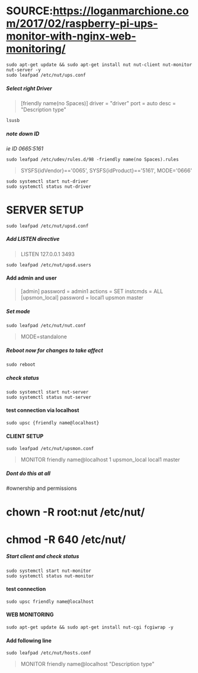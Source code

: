 # SOURCE:https://loganmarchione.com/2017/02/raspberry-pi-ups-monitor-with-nginx-web-monitoring/
```
sudo apt-get update && sudo apt-get install nut nut-client nut-monitor nut-server -y
sudo leafpad /etc/nut/ups.conf
```
##### Select right Driver
> [friendly name(no Spaces)]
>    driver = "driver"
>    port = auto
>    desc = "Description type"
```
lsusb
```
##### note down ID
_ie ID 0665:5161_
```
sudo leafpad /etc/udev/rules.d/98 -friendly name(no Spaces).rules
```
> SYSFS{idVendor}=='0065', SYSFS{idProduct}=='5161', MODE='0666'
```
sudo systemctl start nut-driver
sudo systemctl status nut-driver
```

# SERVER SETUP
```
sudo leafpad /etc/nut/upsd.conf
```
##### Add LISTEN directive
> LISTEN 127.0.0.1 3493
```
sudo leafpad /etc/nut/upsd.users
```
#### Add admin and user
> [admin]
>        password = admin1
>        actions = SET
>        instcmds = ALL
> [upsmon_local]
>         password  = local1
 >        upsmon master
##### Set mode
```
sudo leafpad /etc/nut/nut.conf
```
>MODE=standalone

##### Reboot now for changes to take affect
```
sudo reboot
```
##### check status
```
sudo systemctl start nut-server
sudo systemctl status nut-server
```
#### test connection via localhost
```
sudo upsc {friendly name@localhost}
```
#### CLIENT SETUP
```
sudo leafpad /etc/nut/upsmon.conf
```
> MONITOR friendly name@localhost 1 upsmon_local local1 master

##### __Dont do this at all__
#ownership and permissions
# chown -R root:nut /etc/nut/
# chmod -R 640 /etc/nut/

##### Start client and check status
```
sudo systemctl start nut-monitor
sudo systemctl status nut-monitor
```
#### test connection
```
sudo upsc friendly name@localhost
```
#### WEB MONITORING
```
sudo apt-get update && sudo apt-get install nut-cgi fcgiwrap -y
```

#### Add following line
```
sudo leafpad /etc/nut/hosts.conf
```
> MONITOR friendly name@localhost "Description type"
